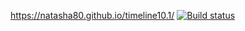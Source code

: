 https://natasha80.github.io/timeline10.1/
[![Build status](https://ci.appveyor.com/api/projects/status/tjepxgns2jr76tah?svg=true)](https://ci.appveyor.com/project/natasha80/timeline10-1)
